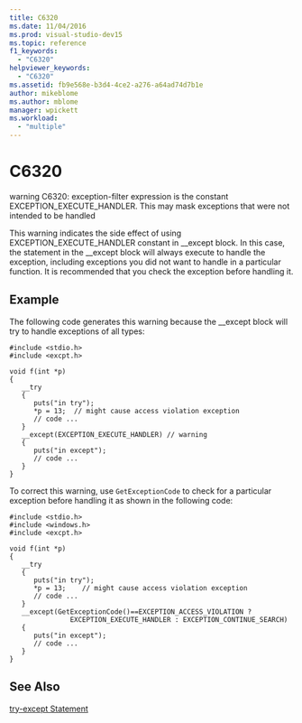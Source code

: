 ```yaml
---
title: C6320
ms.date: 11/04/2016
ms.prod: visual-studio-dev15
ms.topic: reference
f1_keywords:
  - "C6320"
helpviewer_keywords:
  - "C6320"
ms.assetid: fb9e568e-b3d4-4ce2-a276-a64ad74d7b1e
author: mikeblome
ms.author: mblome
manager: wpickett
ms.workload:
  - "multiple"
---
```

# C6320
warning C6320: exception-filter expression is the constant EXCEPTION_EXECUTE_HANDLER. This may mask exceptions that were not intended to be handled

 This warning indicates the side effect of using EXCEPTION_EXECUTE_HANDLER constant in __except block. In this case, the statement in the \__except block will always execute to handle the exception, including exceptions you did not want to handle in a particular function. It is recommended that you check the exception before handling it.

## Example
 The following code generates this warning because the __except block will try to handle exceptions of all types:

```
#include <stdio.h>
#include <excpt.h>

void f(int *p)
{
   __try
   {
      puts("in try");
      *p = 13;  // might cause access violation exception
      // code ...
   }
   __except(EXCEPTION_EXECUTE_HANDLER) // warning
   {
      puts("in except");
      // code ...
   }
}
```

 To correct this warning, use `GetExceptionCode` to check for a particular exception before handling it as shown in the following code:

```
#include <stdio.h>
#include <windows.h>
#include <excpt.h>

void f(int *p)
{
   __try
   {
      puts("in try");
      *p = 13;    // might cause access violation exception
      // code ...
   }
   __except(GetExceptionCode()==EXCEPTION_ACCESS_VIOLATION ?
               EXCEPTION_EXECUTE_HANDLER : EXCEPTION_CONTINUE_SEARCH)
   {
      puts("in except");
      // code ...
   }
}
```

## See Also
 [try-except Statement](/cpp/cpp/try-except-statement)